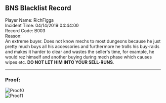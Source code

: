 ## BNS Blacklist Record
Player Name: RichFigga    
Incident Time: 04/14/2019 04:44:00    
Record Code: B003     
Reason:  
An extreme buyer. Does not know mechs to most dungeons because he just pretty much buys all his accessories and furthermore he trolls his buy-raids and makes it harder to clear and wastes the seller's time, for example, he would rez himself and another buying during mech phase which causes wipes etc. **DO NOT LET HIM INTO YOUR SELL-RUNS**.  

----
### Proof:
![Proof0](https://cdn.discordapp.com/attachments/551975063503765505/566779611355283456/unknown.png "Proof0")  
![Proof1](https://cdn.discordapp.com/attachments/551975063503765505/566779204126113812/unknown.png "Proof1")  
  

